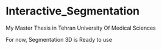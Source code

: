 # Interactive_Segmentation
My Master Thesis in Tehran University Of Medical Sciences

For now, Segmentation 3D is Ready to use
